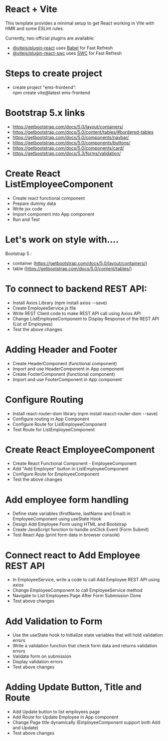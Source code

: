 # React + Vite

This template provides a minimal setup to get React working in Vite with HMR and some ESLint rules.

Currently, two official plugins are available:

- [@vitejs/plugin-react](https://github.com/vitejs/vite-plugin-react/blob/main/packages/plugin-react/README.md) uses [Babel](https://babeljs.io/) for Fast Refresh
- [@vitejs/plugin-react-swc](https://github.com/vitejs/vite-plugin-react-swc) uses [SWC](https://swc.rs/) for Fast Refresh


# Steps to create project

- create project "ems-frontend":   
npm create vite@latest ems-frontend  

# Bootstrap 5.x links  
- https://getbootstrap.com/docs/5.0/layout/containers/  
- https://getbootstrap.com/docs/5.0/content/tables/#bordered-tables  
- https://getbootstrap.com/docs/5.0/components/navbar/  
- https://getbootstrap.com/docs/5.0/components/buttons/  
- https://getbootstrap.com/docs/5.0/components/card/  
- https://getbootstrap.com/docs/5.3/forms/validation/

# Create React ListEmployeeComponent
- Create react functional component
- Prepare dummy data
- Write jsx code 
- Import component into App component
- Run and Test

# Let's work on style with....  

Bootstrap 5 :  
- container (https://getbootstrap.com/docs/5.0/layout/containers/)
- table (https://getbootstrap.com/docs/5.0/content/tables/)

# To connect to backend REST API:  
- Install Axios Library (npm install axios --save)
- Create EmployeeService.js file
- Write REST Client code to make REST API call using Axios API
- Change ListEmployeeComponent to Display Response of the REST API (List of Employees)
- Test the above changes  

# Adding Header and Footer  
- Create HeaderComponent (functional component)
- Import and use HeaderComponent in App component
- Create FooterComponent (functional component)
- Import and use FooterComponent in App component 

# Configure Routing  
- Install react-router-dom library (npm install reacct-router-dom --save)
- Configure routing in App Component
- Configure Route for ListEmployeeComponent
- Test Route for ListEmployeeComponent  

# Create React EmployeeComponent  
- Create React Functional Component - EmployeeComponent  
- Add "Add Employee" button in ListEmployeeComponent  
- Configure Route for EmployeeComponent  
- Test the above changes  

# Add employee form handling  
- Define state variables (firstName, lastName and Email) in EmployeeComponent using useState Hook  
- Design Add Employee Form using HTML and Bootstrap  
- Create JavaScript function to handle onClick Event (Form Submit)  
- Test React App (print form data in browser console)  

# Connect react to Add Employee REST API  
- In EmployeeService, write a code to call Add Employee REST API using axios  
- Change EmployeeComponent to call EmployeeService method  
- Navigate to List Employees Page After Form Submission Done  
- Test above changes  

# Add Validation to Form  
- Use the useState hook to initialize state variables that will hold validation errors  
- Write a validation function that check form data and returns validation errors  
- Validate form on submission  
- Display validation errors  
- Test above changes   

# Adding Update Button, Title and Route  
- Add Update button to list employees page  
- Add Route for Update Employee in App component  
- Change Page title dynamically (EmployeeComponent support both Add and Update)  
- Test above changes









